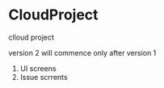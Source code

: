 # CloudProject
clloud project

version 2 will commence only after version 1
1. UI screens
2. Issue scrrents
